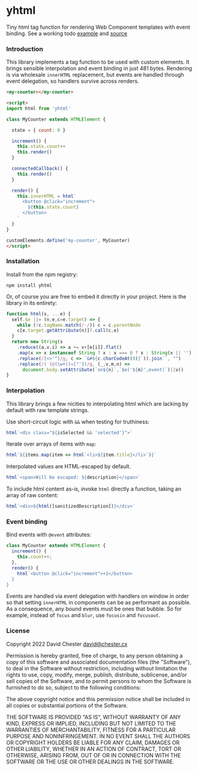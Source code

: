 # yhtml

Tiny html tag function for rendering Web Component templates with event binding.  See a working todo [example](https://dchester.github.io/yhtml/example.html) and [source](https://github.com/dchester/yhtml/blob/main/example.html)


### Introduction

This library implements a tag function to be used with custom elements. It brings sensible interpolation and event binding in just 481 bytes.  Rendering is via wholesale `innerHTML` replacement, but events are handled through event delegation, so handlers survive across renders.

```html
<my-counter></my-counter>

<script>
import html from 'yhtml'

class MyCounter extends HTMLElement {

  state = { count: 0 }

  increment() {
    this.state.count++
    this.render()
  }

  connectedCallback() {
    this.render()
  }

  render() {
    this.innerHTML = html`
      <button @click="increment">
        ${this.state.count}
      </button>
    `
  }
}

customElements.define('my-counter', MyCounter)
</script>
```

### Installation

Install from the npm registry:
```
npm install yhtml
```

Or, of course you are free to embed it directly in your project.  Here is the library in its entirety:
```javascript
function html(s, ...e) {
  self.$e ||= (n,e,c=e.target) => {
    while (!c.tagName.match(/-/)) c = c.parentNode
    c[e.target.getAttribute(n)]?.call(c,e)
  }
  return new String(s
    .reduce((a,v,i) => a += v+[e[i]].flat()
    .map(x => x instanceof String ? x : x === 0 ? x : String(x || '')
    .replace(/[<>'"]/g, c => `&#${c.charCodeAt(0)}`)).join``, "")
    .replace(/( (@(\w+))=["'])/g, (_,v,m,n) =>
      document.body.setAttribute(`on${n}`,`$e('${m}',event)`)||v))
}
```

### Interpolation

This library brings a few nicities to interpolating html which are lacking by default with raw template strings.

Use short-circuit logic with `&&` when testing for truthiness:
```javascript
html`<div class="${isSelected && 'selected'}">`
```

Iterate over arrays of items with `map`:
```javascript
html`${items.map(item => html`<li>${item.title}</li>`)}`
```

Interpolated values are HTML-escaped by default.
```javascript
html`<span>Will be escaped: ${description}</span>`
```

To include html content as-is, invoke `html` directly a function, taking an array of raw content:
```javascript
html`<div>${html([sanitizedDescription])}</div>`
```

### Event binding

Bind events with `@event` attributes:

```javascript
class MyCounter extends HTMLElement {
  increment() {
    this.count++;
  },
  render() {
    html`<button @click="increment">+1</button>
  }
}
```

Events are handled via event delegation with handlers on window in order so that setting `innerHTML` in components can be as performant as possible.  As a consequence, any bound events must be ones that bubble.  So for example, instead of `focus` and `blur`, use `focusin` and `focusout`.

### License

Copyright 2022 David Chester <david@chester.cx>

Permission is hereby granted, free of charge, to any person obtaining a copy of this software and associated documentation files (the "Software"), to deal in the Software without restriction, including without limitation the rights to use, copy, modify, merge, publish, distribute, sublicense, and/or sell copies of the Software, and to permit persons to whom the Software is furnished to do so, subject to the following conditions:

The above copyright notice and this permission notice shall be included in all copies or substantial portions of the Software.

THE SOFTWARE IS PROVIDED "AS IS", WITHOUT WARRANTY OF ANY KIND, EXPRESS OR IMPLIED, INCLUDING BUT NOT LIMITED TO THE WARRANTIES OF MERCHANTABILITY, FITNESS FOR A PARTICULAR PURPOSE AND NONINFRINGEMENT. IN NO EVENT SHALL THE AUTHORS OR COPYRIGHT HOLDERS BE LIABLE FOR ANY CLAIM, DAMAGES OR OTHER LIABILITY, WHETHER IN AN ACTION OF CONTRACT, TORT OR OTHERWISE, ARISING FROM, OUT OF OR IN CONNECTION WITH THE SOFTWARE OR THE USE OR OTHER DEALINGS IN THE SOFTWARE.
